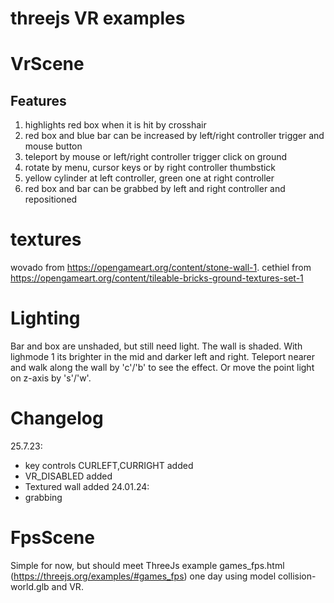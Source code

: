 # threejs VR examples

# VrScene

## Features
 1) highlights red box when it is hit by crosshair
 2) red box and blue bar can be increased by left/right controller trigger and mouse button
 3) teleport by mouse or left/right controller trigger click on ground
 4) rotate by menu, cursor keys or by right controller thumbstick
 5) yellow cylinder at left controller, green one at right controller
 6) red box and bar can be grabbed by left and right controller and repositioned

# textures
wovado from https://opengameart.org/content/stone-wall-1.
cethiel from https://opengameart.org/content/tileable-bricks-ground-textures-set-1

# Lighting

Bar and box are unshaded, but still need light. The wall is shaded. With lighmode 1 its brighter in
the mid and darker left and right. Teleport nearer and walk along the wall by 'c'/'b'
to see the effect. Or move the point light on z-axis by 's'/'w'.

# Changelog

25.7.23:
- key controls CURLEFT,CURRIGHT added
- VR_DISABLED added
- Textured wall added
24.01.24:
- grabbing

# FpsScene

Simple for now, but should meet ThreeJs example games_fps.html (https://threejs.org/examples/#games_fps)
one day using model collision-world.glb and VR.
